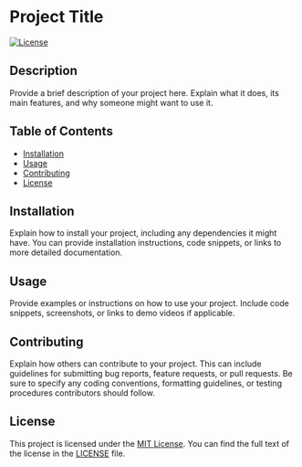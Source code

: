 # Project Title

[![License](https://img.shields.io/badge/license-MIT-blue.svg)](https://opensource.org/licenses/MIT)

## Description

Provide a brief description of your project here. Explain what it does, its main features, and why someone might want to use it.

## Table of Contents

- [Installation](#installation)
- [Usage](#usage)
- [Contributing](#contributing)
- [License](#license)

## Installation

Explain how to install your project, including any dependencies it might have. You can provide installation instructions, code snippets, or links to more detailed documentation.

## Usage

Provide examples or instructions on how to use your project. Include code snippets, screenshots, or links to demo videos if applicable.

## Contributing

Explain how others can contribute to your project. This can include guidelines for submitting bug reports, feature requests, or pull requests. Be sure to specify any coding conventions, formatting guidelines, or testing procedures contributors should follow.

## License

This project is licensed under the [MIT License](LICENSE). You can find the full text of the license in the [LICENSE](LICENSE) file.
